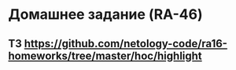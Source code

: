# Домашнее задание (RA-46)

## ТЗ https://github.com/netology-code/ra16-homeworks/tree/master/hoc/highlight